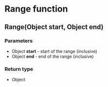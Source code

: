 Range function
==============
Range(Object **start**, Object **end**)
---------------------------------------

### Parameters

- Object **start** - start of the range (inclusive)
- Object **end** - end of the range (inclusive)

### Return type

- Object



